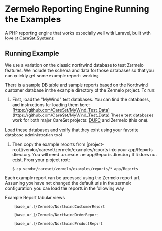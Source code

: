 Zermelo Reporting Engine Running the Examples
========

A PHP reporting engine that works especially well with Laravel, built with love at [CareSet Systems](http://careset.com)


## Running Example
We use a variation on the classic northwind database to test Zermelo features. We include the schema and data for those databases so that you 
can quickly get some example reports working...

There is a sample DB table and sample reports based on the Northwind customer database in the example directory of 
the Zermelo project. To run:

1. First, load the "MyWind" test databases. 
You can find the databases, and instructions for loading them here: [https://github.com/CareSet/MyWind_Test_Data](https://github.com/CareSet/MyWind_Test_Data)
These test databases work for both major CareSet projects: [DURC](https://github.com/CareSet/DURC) and Zermelo (this one).  

Load these databases and verify that they exist using your favorite database administration tool 

1. Then copy the example reports from [project-root]/vendor/careset/zermelo/examples/reports into your app/Reports directory. 
You will need to create the app/Reports directory if it does not exist. From your project root:

    ```
    $ cp vendor/careset/zermelo/examples/reports/* app/Reports
    ```

Each example report can be accessed using the Zermelo report url. 
Assuming you have not changed the default urls in the zermelo configuration, you can load the reports in the following way

Example Report tabular views
``` 
    [base_url]/Zermelo/NorthwindCustomerReport
```
``` 
    [base_url]/Zermelo/NorthwindOrderReport
```
``` 
    [base_url]/Zermelo/NorthwindProductReport
```


